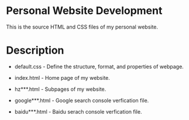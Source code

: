 # Personal Website Development

This is the source HTML and CSS files of my personal website.

# Description

* default.css - Define the structure, format, and properties of webpage.

* index.html - Home page of my website.

* hz***.html - Subpages of my website.

* google***.html - Google search console verfication file.

* baidu***.html - Baidu serach console verfication file.
